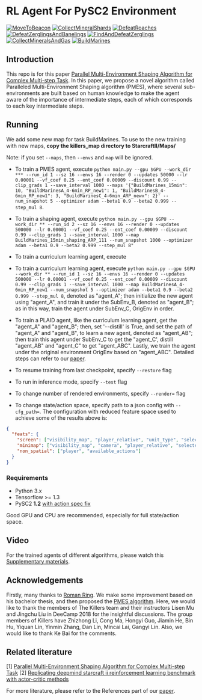 # RL Agent For PySC2 Environment

[![MoveToBeacon](https://user-images.githubusercontent.com/195271/37241507-0d7418c2-2463-11e8-936c-18d08a81d2eb.gif)](https://youtu.be/gEyBzcPU5-w)
[![CollectMineralShards](https://user-images.githubusercontent.com/195271/37241785-b8bd0b04-2467-11e8-9ff3-e4335a7c20ee.gif)](https://youtu.be/gEyBzcPU5-w)
[![DefeatRoaches](https://user-images.githubusercontent.com/195271/37241527-32a43ffa-2463-11e8-8e69-c39a8532c4ce.gif)](https://youtu.be/gEyBzcPU5-w)
[![DefeatZerglingsAndBanelings](https://user-images.githubusercontent.com/195271/37241531-39f186e6-2463-11e8-8aac-79471a545cce.gif)](https://youtu.be/gEyBzcPU5-w)
[![FindAndDefeatZerglings](https://user-images.githubusercontent.com/195271/37241532-3f81fbd6-2463-11e8-8892-907b6acebd04.gif)](https://youtu.be/gEyBzcPU5-w)
[![CollectMineralsAndGas](https://user-images.githubusercontent.com/195271/37241521-29594b48-2463-11e8-8b43-04ad0af6ff3e.gif)](https://youtu.be/gEyBzcPU5-w)
[![BuildMarines](https://user-images.githubusercontent.com/195271/37241515-1a2a5c8e-2463-11e8-8ac4-588d7826e374.gif)](https://youtu.be/gEyBzcPU5-w)


## Introduction
This repo is for this paper [Parallel Multi-Environment Shaping Algorithm for Complex Multi-step Task](https://www.sciencedirect.com/science/article/pii/S092523122030655X?via%3Dihub). In this paper, we propose a novel algorithm called Paralleled Multi-Environment Shaping algorithm (PMES), where several sub-environments are built based on human knowledge to make the agent aware of the importance of intermediate steps, each of which corresponds to each key intermediate steps. 

## Running
We add some new map for task BuildMarines. To use to the new training with new maps, **copy the killers_map directory to StarcraftII/Maps/**

Note:
if you set ``--maps``, then ``--envs`` and ``map`` will be ignored.

* To train a PMES agent, execute `python main.py --gpu $GPU --work_dir *** --run_id 1 --sz 16 --envs 16 --render 0 --updates 50000 --lr 0.00001 --vf_coef 0.25 --ent_coef 0.00009 --discount 0.99 --clip_grads 1 --save_interval 1000 --maps '{"BuildMarines_15min": 10, "BuildMarinesA_4-6min_RP_new1": 1, "BuildMarinesB_4-6min_RP_new1": 3, "BuildMarinesC_4-6min_ARP_newx": 2}' --num_snapshot 5 --optimizer adam --beta1 0.9 --beta2 0.999 --step_mul 8`.

* To train a shaping agent, execute `python main.py --gpu $GPU --work_dir ** --run_id 2 --sz 16 --envs 16 --render 0 --updates 500000 --lr 0.00001 --vf_coef 0.25 --ent_coef 0.00009 --discount 0.99 --clip_grads 1 --save_interval 1000 --map BuildMarines_15min_shaping_ARP_111 --num_snapshot 1000 --optimizer adam --beta1 0.9 --beta2 0.999 --step_mul 8"`
* To train a curriculum learning agent, execute 

* To train a curriculum learning agent, execute `python main.py --gpu $GPU --work_dir ** --run_id 1 --sz 16 --envs 16 --render 0 --updates 500000 --lr 0.00001 --vf_coef 0.25 --ent_coef 0.00009 --discount 0.99 --clip_grads 1 --save_interval 1000 --map BuildMarinesA_4-6min_RP_new1 --num_snapshot 5 --optimizer adam --beta1 0.9 --beta2 0.999 --step_mul 8`, denoted as "agent_A"; then initialize the new agent using "agent_A", and train it under the SubEnv_B, denoted as "agent_B"; as in this way, train the agent under SubEnv_C, OrigEnv in order. 

* To train a PLAID agent, like the curriculum learning agent, get the "agent_A" and "agent_B"; then, set '--distill' is True, and set the path of "agent_A" and "agent_B", to learn a new agent, denoted as "agent_AB"; then train this agent under SubEnv_C to get the "agent_C', distill "agent_AB" and "agent_C" to get "agent_ABC". Lastly, we train the agent under the original environment OrigEnv based on "agent_ABC". Detailed steps can refer to our [paper](https://www.sciencedirect.com/science/article/pii/S092523122030655X?via%3Dihub). 

* To resume training from last checkpoint, specify `--restore` flag
* To run in inference mode, specify `--test` flag
* To change number of rendered environments, specify `--render=` flag
* To change state/action space, specify path to a json config with `--cfg_path=`. The configuration with reduced feature space used to achieve some of the results above is:

```json
{
  "feats": {
    "screen": ["visibility_map", "player_relative", "unit_type", "selected", "unit_hit_points_ratio", "unit_density"],
    "minimap": ["visibility_map", "camera", "player_relative", "selected"],
    "non_spatial": ["player", "available_actions"]
  }
}
```

### Requirements

* Python 3.x
* Tensorflow >= 1.3
* PySC2 **1.2** [with action spec fix](https://github.com/deepmind/pysc2/pull/105)

Good GPU and CPU are recommended, especially for full state/action space.

## Video
For the trained agents of different algorithms, please watch this [Supplementary materials](https://ars.els-cdn.com/content/image/1-s2.0-S092523122030655X-mmc1.mp4). 

## Acknowledgements

Firstly, many thanks to [Roman Ring](https://github.com/inoryy). We make some improvement based on his bachelor thesis, and then proposed the [PMES algorithm](https://www.sciencedirect.com/science/article/pii/S092523122030655X?via%3Dihub). Here, we would like to thank the members of The Killers team and their instructors Lisen Mu and Jingchu Liu in DeeCamp 2018 for the insightful discussions. The group members of Killers have Zhizhong Li, Cong Ma, Hongyi Guo, Jiamin He, Bin Hu, Yiquan Lin, Yinmin Zhang, Dan Lin, Mincai Lai, Gangyi Lin. Also, we would like to thank Ke Bai for the comments.


## Related literature

[1] [Parallel Multi-Environment Shaping Algorithm for Complex Multi-step Task](https://www.sciencedirect.com/science/article/pii/S092523122030655X?via%3Dihub)
[2] [Replicating deepmind starcraft ii reinforcement learning benchmark with actor-critic methods](http://hdl.handle.net/10062/61039)

For more literature, please refer to the References part of our [paper](https://www.sciencedirect.com/science/article/pii/S092523122030655X?via%3Dihub). 
